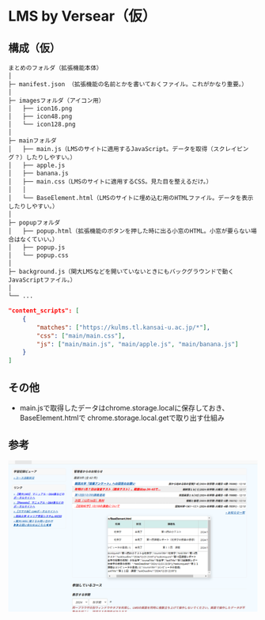 # LMS by Versear（仮）


## 構成（仮）

```
まとめのフォルダ（拡張機能本体）
│
├─ manifest.json （拡張機能の名前とかを書いておくファイル。これがかなり重要。）
│
├─ imagesフォルダ（アイコン用）
│   ├── icon16.png
│   ├── icon48.png
│   └── icon128.png
│
├─ mainフォルダ
│   ├── main.js（LMSのサイトに適用するJavaScript。データを取得（スクレイピング？）したりしやすい。）
│   ├── apple.js
│   ├── banana.js
│   ├── main.css（LMSのサイトに適用するCSS。見た目を整えるだけ。）
│   │
│   └── BaseElement.html（LMSのサイトに埋め込む用のHTMLファイル。データを表示したりしやすい。）
│
├─ popupフォルダ
│   ├── popup.html（拡張機能のボタンを押した時に出る小窓のHTML。小窓が要らない場合はなくていい。）
│   ├── popup.js
│   └── popup.css
│
├─ background.js（関大LMSなどを開いていないときにもバックグラウンドで動くJavaScriptファイル。）
│
└── ...
```


```json
"content_scripts": [
    {
        "matches": ["https://kulms.tl.kansai-u.ac.jp/*"],
        "css": ["main/main.css"],
        "js": ["main/main.js", "main/apple.js", "main/banana.js"]
    }
]
```

## その他

* main.jsで取得したデータはchrome.storage.localに保存しておき、BaseElement.htmlで chrome.storage.local.getで取り出す仕組み

## 参考

![デモ](https://github.com/yuyu-ryokucha/LMSbyVersear/blob/main/images/demo.png)